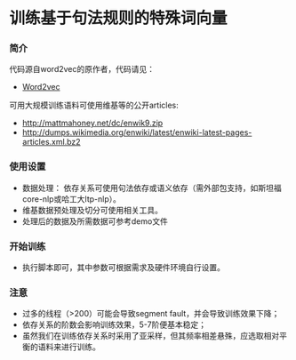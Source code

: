 # 训练基于句法规则的特殊词向量

### 简介
代码源自word2vec的原作者，代码请见：

* [Word2vec](https://code.google.com/archive/p/word2vec/)

可用大规模训练语料可使用维基等的公开articles: 
* http://mattmahoney.net/dc/enwik9.zip 
* http://dumps.wikimedia.org/enwiki/latest/enwiki-latest-pages-articles.xml.bz2

### 使用设置
* 数据处理： 依存关系可使用句法依存或语义依存（需外部包支持，如斯坦福core-nlp或哈工大ltp-nlp）。
* 维基数据预处理及切分可使用相关工具。
* 处理后的数据及所需数据可参考demo文件
  
### 开始训练
* 执行脚本即可，其中参数可根据需求及硬件环境自行设置。
 
### 注意
* 过多的线程（>200）可能会导致segment fault，并会导致训练效果下降；
* 依存关系的阶数会影响训练效果，5-7阶便基本稳定；
* 虽然我们在训练依存关系时采用了亚采样，但其频率相差悬殊，应选取相对平衡的语料来进行训练。
